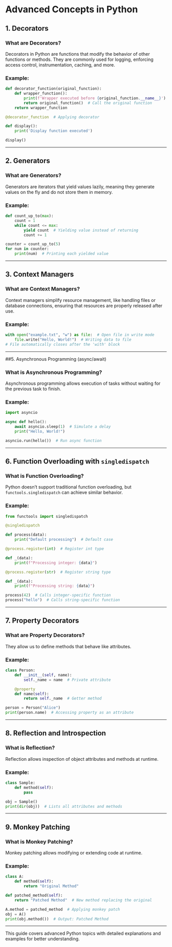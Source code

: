 # Advanced Concepts in Python

## 1. Decorators
### What are Decorators?
Decorators in Python are functions that modify the behavior of other functions or methods. They are commonly used for logging, enforcing access control, instrumentation, caching, and more.

### Example:
```python
def decorator_function(original_function):
    def wrapper_function():
        print(f'Wrapper executed before {original_function.__name__}')  # Before execution message
        return original_function()  # Call the original function
    return wrapper_function

@decorator_function  # Applying decorator

def display():
    print('Display function executed')

display()
```

---

## 2. Generators
### What are Generators?
Generators are iterators that yield values lazily, meaning they generate values on the fly and do not store them in memory.

### Example:
```python
def count_up_to(max):
    count = 1
    while count <= max:
        yield count  # Yielding value instead of returning
        count += 1

counter = count_up_to(5)
for num in counter:
    print(num)  # Printing each yielded value
```

---

## 3. Context Managers
### What are Context Managers?
Context managers simplify resource management, like handling files or database connections, ensuring that resources are properly released after use.

### Example:
```python
with open("example.txt", "w") as file:  # Open file in write mode
    file.write("Hello, World!")  # Writing data to file
# File automatically closes after the 'with' block
```

---
##5. Asynchronous Programming (async/await)
### What is Asynchronous Programming?
Asynchronous programming allows execution of tasks without waiting for the previous task to finish.

### Example:
```python
import asyncio

async def hello():
    await asyncio.sleep(1)  # Simulate a delay
    print("Hello, World!")

asyncio.run(hello())  # Run async function
```

---

## 6. Function Overloading with `singledispatch`
### What is Function Overloading?
Python doesn’t support traditional function overloading, but `functools.singledispatch` can achieve similar behavior.

### Example:
```python
from functools import singledispatch

@singledispatch

def process(data):
    print("Default processing")  # Default case

@process.register(int)  # Register int type

def _(data):
    print(f"Processing integer: {data}")

@process.register(str)  # Register string type

def _(data):
    print(f"Processing string: {data}")

process(42)  # Calls integer-specific function
process("hello")  # Calls string-specific function
```

---

## 7. Property Decorators
### What are Property Decorators?
They allow us to define methods that behave like attributes.

### Example:
```python
class Person:
    def __init__(self, name):
        self._name = name  # Private attribute

    @property
    def name(self):
        return self._name  # Getter method

person = Person("Alice")
print(person.name)  # Accessing property as an attribute
```

---

## 8. Reflection and Introspection
### What is Reflection?
Reflection allows inspection of object attributes and methods at runtime.

### Example:
```python
class Sample:
    def method(self):
        pass

obj = Sample()
print(dir(obj))  # Lists all attributes and methods
```

---

## 9. Monkey Patching
### What is Monkey Patching?
Monkey patching allows modifying or extending code at runtime.

### Example:
```python
class A:
    def method(self):
        return "Original Method"

def patched_method(self):
    return "Patched Method"  # New method replacing the original

A.method = patched_method  # Applying monkey patch
obj = A()
print(obj.method())  # Output: Patched Method
```

---

This guide covers advanced Python topics with detailed explanations and examples for better understanding.

